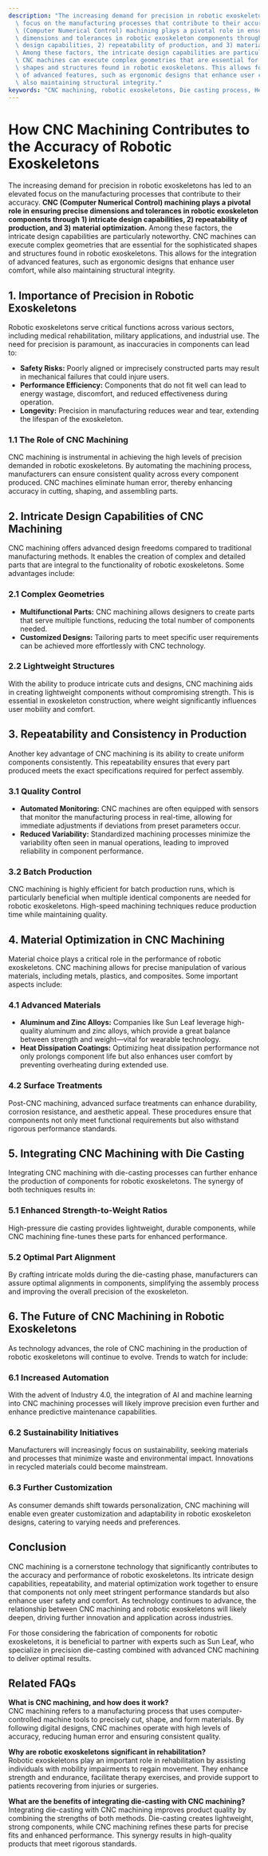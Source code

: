 ```yaml
---
description: "The increasing demand for precision in robotic exoskeletons has led to an elevated\
  \ focus on the manufacturing processes that contribute to their accuracy. **CNC\
  \ (Computer Numerical Control) machining plays a pivotal role in ensuring precise\
  \ dimensions and tolerances in robotic exoskeleton components through 1) intricate\
  \ design capabilities, 2) repeatability of production, and 3) material optimization.**\
  \ Among these factors, the intricate design capabilities are particularly noteworthy.\
  \ CNC machines can execute complex geometries that are essential for the sophisticated\
  \ shapes and structures found in robotic exoskeletons. This allows for the integration\
  \ of advanced features, such as ergonomic designs that enhance user comfort, while\
  \ also maintaining structural integrity."
keywords: "CNC machining, robotic exoskeletons, Die casting process, Heat dissipation performance"
---
```

# How CNC Machining Contributes to the Accuracy of Robotic Exoskeletons

The increasing demand for precision in robotic exoskeletons has led to an elevated focus on the manufacturing processes that contribute to their accuracy. **CNC (Computer Numerical Control) machining plays a pivotal role in ensuring precise dimensions and tolerances in robotic exoskeleton components through 1) intricate design capabilities, 2) repeatability of production, and 3) material optimization.** Among these factors, the intricate design capabilities are particularly noteworthy. CNC machines can execute complex geometries that are essential for the sophisticated shapes and structures found in robotic exoskeletons. This allows for the integration of advanced features, such as ergonomic designs that enhance user comfort, while also maintaining structural integrity.

## **1. Importance of Precision in Robotic Exoskeletons**

Robotic exoskeletons serve critical functions across various sectors, including medical rehabilitation, military applications, and industrial use. The need for precision is paramount, as inaccuracies in components can lead to:

- **Safety Risks:** Poorly aligned or imprecisely constructed parts may result in mechanical failures that could injure users.
- **Performance Efficiency:** Components that do not fit well can lead to energy wastage, discomfort, and reduced effectiveness during operation.
- **Longevity:** Precision in manufacturing reduces wear and tear, extending the lifespan of the exoskeleton.

### **1.1 The Role of CNC Machining**

CNC machining is instrumental in achieving the high levels of precision demanded in robotic exoskeletons. By automating the machining process, manufacturers can ensure consistent quality across every component produced. CNC machines eliminate human error, thereby enhancing accuracy in cutting, shaping, and assembling parts.

## **2. Intricate Design Capabilities of CNC Machining**

CNC machining offers advanced design freedoms compared to traditional manufacturing methods. It enables the creation of complex and detailed parts that are integral to the functionality of robotic exoskeletons. Some advantages include:

### **2.1 Complex Geometries**

- **Multifunctional Parts:** CNC machining allows designers to create parts that serve multiple functions, reducing the total number of components needed.
- **Customized Designs:** Tailoring parts to meet specific user requirements can be achieved more effortlessly with CNC technology.

### **2.2 Lightweight Structures**

With the ability to produce intricate cuts and designs, CNC machining aids in creating lightweight components without compromising strength. This is essential in exoskeleton construction, where weight significantly influences user mobility and comfort.

## **3. Repeatability and Consistency in Production**

Another key advantage of CNC machining is its ability to create uniform components consistently. This repeatability ensures that every part produced meets the exact specifications required for perfect assembly. 

### **3.1 Quality Control**

- **Automated Monitoring:** CNC machines are often equipped with sensors that monitor the manufacturing process in real-time, allowing for immediate adjustments if deviations from preset parameters occur.
- **Reduced Variability:** Standardized machining processes minimize the variability often seen in manual operations, leading to improved reliability in component performance.

### **3.2 Batch Production**

CNC machining is highly efficient for batch production runs, which is particularly beneficial when multiple identical components are needed for robotic exoskeletons. High-speed machining techniques reduce production time while maintaining quality.

## **4. Material Optimization in CNC Machining**

Material choice plays a critical role in the performance of robotic exoskeletons. CNC machining allows for precise manipulation of various materials, including metals, plastics, and composites. Some important aspects include:

### **4.1 Advanced Materials**

- **Aluminum and Zinc Alloys:** Companies like Sun Leaf leverage high-quality aluminum and zinc alloys, which provide a great balance between strength and weight—vital for wearable technology.
- **Heat Dissipation Coatings:** Optimizing heat dissipation performance not only prolongs component life but also enhances user comfort by preventing overheating during extended use.

### **4.2 Surface Treatments**

Post-CNC machining, advanced surface treatments can enhance durability, corrosion resistance, and aesthetic appeal. These procedures ensure that components not only meet functional requirements but also withstand rigorous performance standards.

## **5. Integrating CNC Machining with Die Casting**

Integrating CNC machining with die-casting processes can further enhance the production of components for robotic exoskeletons. The synergy of both techniques results in:

### **5.1 Enhanced Strength-to-Weight Ratios**

High-pressure die casting provides lightweight, durable components, while CNC machining fine-tunes these parts for enhanced performance.

### **5.2 Optimal Part Alignment**

By crafting intricate molds during the die-casting phase, manufacturers can assure optimal alignments in components, simplifying the assembly process and improving the overall precision of the exoskeleton.

## **6. The Future of CNC Machining in Robotic Exoskeletons**

As technology advances, the role of CNC machining in the production of robotic exoskeletons will continue to evolve. Trends to watch for include:

### **6.1 Increased Automation**

With the advent of Industry 4.0, the integration of AI and machine learning into CNC machining processes will likely improve precision even further and enhance predictive maintenance capabilities.

### **6.2 Sustainability Initiatives**

Manufacturers will increasingly focus on sustainability, seeking materials and processes that minimize waste and environmental impact. Innovations in recycled materials could become mainstream.

### **6.3 Further Customization**

As consumer demands shift towards personalization, CNC machining will enable even greater customization and adaptability in robotic exoskeleton designs, catering to varying needs and preferences.

## **Conclusion**

CNC machining is a cornerstone technology that significantly contributes to the accuracy and performance of robotic exoskeletons. Its intricate design capabilities, repeatability, and material optimization work together to ensure that components not only meet stringent performance standards but also enhance user safety and comfort. As technology continues to advance, the relationship between CNC machining and robotic exoskeletons will likely deepen, driving further innovation and application across industries.

For those considering the fabrication of components for robotic exoskeletons, it is beneficial to partner with experts such as Sun Leaf, who specialize in precision die-casting combined with advanced CNC machining to deliver optimal results.

## Related FAQs

**What is CNC machining, and how does it work?**  
CNC machining refers to a manufacturing process that uses computer-controlled machine tools to precisely cut, shape, and form materials. By following digital designs, CNC machines operate with high levels of accuracy, reducing human error and ensuring consistent quality.

**Why are robotic exoskeletons significant in rehabilitation?**  
Robotic exoskeletons play an important role in rehabilitation by assisting individuals with mobility impairments to regain movement. They enhance strength and endurance, facilitate therapy exercises, and provide support to patients recovering from injuries or surgeries.

**What are the benefits of integrating die-casting with CNC machining?**  
Integrating die-casting with CNC machining improves product quality by combining the strengths of both methods. Die-casting creates lightweight, strong components, while CNC machining refines these parts for precise fits and enhanced performance. This synergy results in high-quality products that meet rigorous standards.

